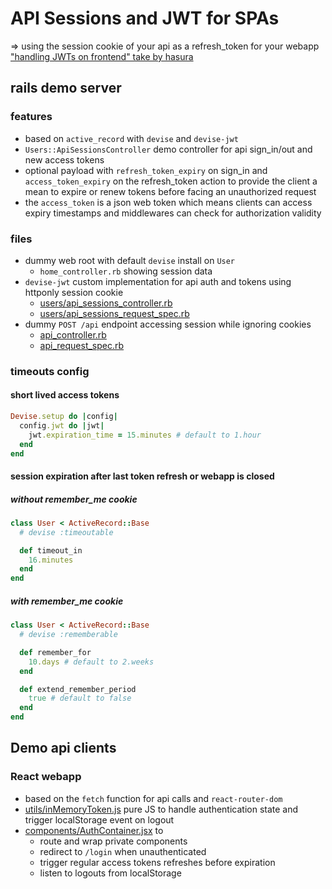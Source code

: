 # API Sessions and JWT for SPAs

=> using the session cookie of your api as a refresh_token for your webapp
["handling JWTs on frontend" take by hasura](https://hasura.io/blog/best-practices-of-using-jwt-with-graphql)

## rails demo server

### features

* based on `active_record` with `devise` and `devise-jwt`
* `Users::ApiSessionsController` demo controller for api sign_in/out and new access tokens
* optional payload with `refresh_token_expiry` on sign_in and `access_token_expiry` on the refresh_token action to provide the client a mean to expire or renew tokens before facing an unauthorized request
* the `access_token` is a json web token which means clients can access expiry timestamps and middlewares can check for authorization validity

### files

* dummy web root with default `devise` install on `User`
  * `home_controller.rb` showing session data
* `devise-jwt` custom implementation for api auth and tokens using httponly session cookie
  * [users/api_sessions_controller.rb](rails-backend/app/controllers/users/api_sessions_controller.rb)
  * [users/api_sessions_request_spec.rb](rails-backend/app/controllers/users/api_sessions_controller.rb)
* dummy `POST /api` endpoint accessing session while ignoring cookies
  * [api_controller.rb](rails-backend/app/controllers/api_controller.rb)
  * [api_request_spec.rb](rails-backend/spec/requests/api_request_spec.rb)

### timeouts config

#### short lived access tokens

```ruby
Devise.setup do |config|
  config.jwt do |jwt|
    jwt.expiration_time = 15.minutes # default to 1.hour
  end
end
```

#### session expiration after last token refresh or webapp is closed

##### without remember_me cookie

```ruby
class User < ActiveRecord::Base
  # devise :timeoutable

  def timeout_in
    16.minutes
  end
end
```

##### with remember_me cookie

```ruby
class User < ActiveRecord::Base
  # devise :rememberable

  def remember_for
    10.days # default to 2.weeks
  end

  def extend_remember_period
    true # default to false
  end
end
```

## Demo api clients

### React webapp

* based on the `fetch` function for api calls and `react-router-dom`
* [utils/inMemoryToken.js](react-app/src/utils/inMemoryToken.js) pure JS to handle authentication state and trigger localStorage event on logout
* [components/AuthContainer.jsx](react-app/src/components/AuthContainer.jsx) to
  * route and wrap private components
  * redirect to `/login` when unauthenticated
  * trigger regular access tokens refreshes before expiration
  * listen to logouts from localStorage
